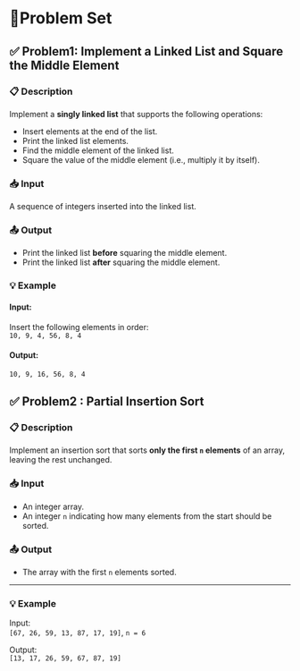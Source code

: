 # 📕Problem Set

## ✅ Problem1: Implement a Linked List and Square the Middle Element

### 📋 Description
Implement a **singly linked list** that supports the following operations:

- Insert elements at the end of the list.
- Print the linked list elements.
- Find the middle element of the linked list.
- Square the value of the middle element (i.e., multiply it by itself).

### 📥 Input
A sequence of integers inserted into the linked list.

### 📤 Output
- Print the linked list **before** squaring the middle element.
- Print the linked list **after** squaring the middle element.

### 💡 Example

#### Input:
Insert the following elements in order:  
`10, 9, 4, 56, 8, 4`

#### Output:
`10, 9, 16, 56, 8, 4`

## ✅ Problem2 : Partial Insertion Sort

### 📋 Description
Implement an insertion sort that sorts **only the first `n` elements** of an array, leaving the rest unchanged.

### 📥 Input
- An integer array.
- An integer `n` indicating how many elements from the start should be sorted.

### 📤 Output
- The array with the first `n` elements sorted.

---

### 💡 Example

Input:  
`[67, 26, 59, 13, 87, 17, 19]`, `n = 6`

Output:  
`[13, 17, 26, 59, 67, 87, 19]`
